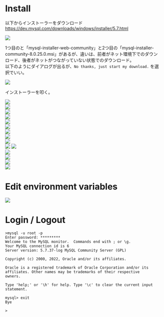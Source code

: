 # Install

以下からインストーラーをダウンロード  
https://dev.mysql.com/downloads/windows/installer/5.7.html  

![](assets/images/dowload-windows.svg)  

1つ目のと「mysql-installer-web-community」と2つ目の「mysql-installer-community-8.0.25.0.msi」があるが、違いは、前者がネット環境下でのダウンロード、後者がネットがつながっていない状態でのダウンロード。  
以下のようにダイアログが出るが、`No thanks, just start my download.` を選択でいい。  

![](assets/images/dowload-windows-02.svg)  

インストーラーを叩く。  

![](assets/images/2022-04-04-11-07-19.png)  
![](assets/images/install-windows-01.svg)  
![](assets/images/2022-04-04-12-22-45.png)  
![](assets/images/2022-04-04-12-23-04.png)  
![](assets/images/2022-04-04-12-23-29.png)  
![](assets/images/2022-04-04-12-23-48.png)  
![](assets/images/2022-04-04-12-24-00.png)  
![](assets/images/2022-04-04-12-24-18.png)  
![](assets/images/2022-04-04-12-24-38.png)  
![](assets/images/2022-04-04-12-25-42.png)
![](assets/images/2022-04-04-12-26-13.png)  
![](assets/images/2022-04-04-12-26-22.png)  
![](assets/images/2022-04-04-12-26-31.png)  
![](assets/images/2022-04-04-12-26-55.png)  
![](assets/images/2022-04-04-12-27-03.png)  

# Edit environment variables

![](assets/images/environment-variables.svg)  

# Login / Logout

```
>mysql -u root -p
Enter password: *********
Welcome to the MySQL monitor.  Commands end with ; or \g.
Your MySQL connection id is 6
Server version: 5.7.37-log MySQL Community Server (GPL)

Copyright (c) 2000, 2022, Oracle and/or its affiliates.

Oracle is a registered trademark of Oracle Corporation and/or its
affiliates. Other names may be trademarks of their respective
owners.

Type 'help;' or '\h' for help. Type '\c' to clear the current input statement.

mysql> exit
Bye

>
```
